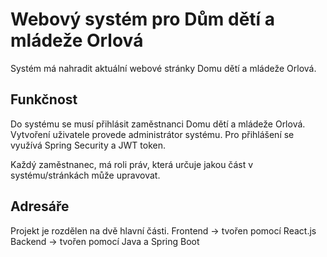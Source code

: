 # Webový systém pro Dům dětí a mládeže Orlová
Systém má nahradit aktuální webové stránky Domu dětí a mládeže Orlová.

## Funkčnost
Do systému se musí přihlásit zaměstnanci Domu dětí a mládeže Orlová. 
Vytvoření uživatele provede administrátor systému. Pro přihlášení se využívá Spring Security a JWT token. 

Každý zaměstnanec, má roli práv, která určuje jakou část v systému/stránkách může upravovat.

## Adresáře
Projekt je rozdělen na dvě hlavní části.
Frontend -> tvořen pomocí React.js
Backend -> tvořen pomocí Java a Spring Boot
